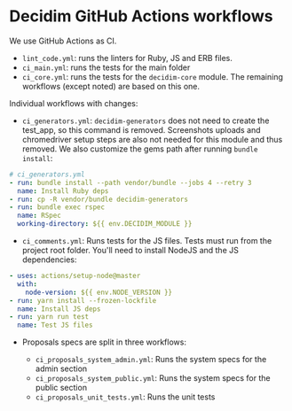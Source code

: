 # Decidim GitHub Actions workflows

We use GitHub Actions as CI.

- `lint_code.yml`: runs the linters for Ruby, JS and ERB files.
- `ci_main.yml`: runs the tests for the main folder
- `ci_core.yml`: runs the tests for the `decidim-core` module. The remaining workflows (except noted) are based on this one.

Individual workflows with changes:

- `ci_generators.yml`: `decidim-generators` does not need to create the test_app, so this command is removed. Screenshots uploads and chromedriver setup steps are also not needed for this module and thus removed. We also customize the gems path after running `bundle install`:

```yml
# ci_generators.yml
- run: bundle install --path vendor/bundle --jobs 4 --retry 3
  name: Install Ruby deps
- run: cp -R vendor/bundle decidim-generators
- run: bundle exec rspec
  name: RSpec
  working-directory: ${{ env.DECIDIM_MODULE }}
```

- `ci_comments.yml`: Runs tests for the JS files. Tests must run from the project root folder. You'll need to install NodeJS and the JS dependencies:

```yml
- uses: actions/setup-node@master
  with:
    node-version: ${{ env.NODE_VERSION }}
- run: yarn install --frozen-lockfile
  name: Install JS deps
- run: yarn run test
  name: Test JS files
```

- Proposals specs are split in three workflows:

  - `ci_proposals_system_admin.yml`: Runs the system specs for the admin section
  - `ci_proposals_system_public.yml`: Runs the system specs for the public section
  - `ci_proposals_unit_tests.yml`: Runs the unit tests
